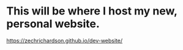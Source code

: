 # This will be where I host my new, personal website.

https://zechrichardson.github.io/dev-website/
